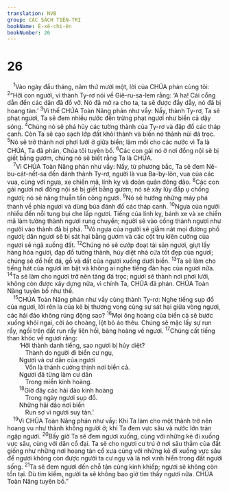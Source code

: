 ```yaml
---
translation: NVB
group: CÁC SÁCH TIÊN-TRI
bookName: Ê-xê-chi-ên 
bookNumber: 26
---
```


<div class="title"><h1>26</h1></div>
<span class="verse exe_26_1"> <sup>1</sup>Vào ngày đầu tháng, năm thứ mười một, lời của CHÚA phán cùng tôi: </span>
<span class="verse exe_26_2"><sup>2</sup>“Hỡi con người, vì thành Ty-rơ nói về Giê-ru-sa-lem rằng: ‘A ha! Cái cổng dẫn đến các dân đã đổ vỡ. Nó đã mở ra cho ta, ta sẽ được đầy dẫy, nó đã bị hoang tàn.’ </span>
<span class="verse exe_26_3"><sup>3</sup>Vì thế CHÚA Toàn Năng phán như vầy: Nầy, thành Ty-rơ, Ta sẽ phạt ngươi, Ta sẽ đem nhiều nước đến trừng phạt ngươi như biển cả dậy sóng. </span>
<span class="verse exe_26_4"><sup>4</sup>Chúng nó sẽ phá hủy các tường thành của Ty-rơ và đập đổ các tháp canh. Còn Ta sẽ cạo sạch lớp đất khỏi thành và biến nó thành núi đá trọc. </span>
<span class="verse exe_26_5"><sup>5</sup>Nó sẽ trở thành nơi phơi lưới ở giữa biển; làm mồi cho các nước vì Ta là CHÚA, Ta đã phán, Chúa tôi tuyên bố. </span>
<span class="verse exe_26_6"><sup>6</sup>Các con gái nó ở nơi đồng nội sẽ bị giết bằng gươm, chúng nó sẽ biết rằng Ta là CHÚA. <br/></span>
<span class="verse exe_26_7"> <sup>7</sup>Vì CHÚA Toàn Năng phán như vầy: Nầy, từ phương bắc, Ta sẽ đem Nê-bu-cát-nết-sa đến đánh thành Ty-rơ, người là vua Ba-by-lôn, vua của các vua, cùng với ngựa, xe chiến mã, lính kỵ và đoàn quân đông đảo. </span>
<span class="verse exe_26_8"><sup>8</sup>Các con gái ngươi nơi đồng nội sẽ bị giết bằng gươm; nó sẽ xây lũy đắp ụ chống ngươi; nó sẽ nâng thuẫn tấn công ngươi. </span>
<span class="verse exe_26_9"><sup>9</sup>Nó sẽ hướng những máy phá thành về phía ngươi và dùng búa đánh đổ các tháp canh. </span>
<span class="verse exe_26_10"><sup>10</sup>Ngựa của người nhiều đến nỗi tung bụi che lấp ngươi. Tiếng của lính kỵ, bánh xe và xe chiến mã làm tường thành ngươi rung chuyển; người sẽ vào cổng thành ngươi như người vào thành đã bị phá. </span>
<span class="verse exe_26_11"><sup>11</sup>Vó ngựa của người sẽ giẫm nát mọi đường phố ngươi; dân ngươi sẽ bị sát hại bằng gươm và các cột trụ kiên cường của ngươi sẽ ngã xuống đất. </span>
<span class="verse exe_26_12"><sup>12</sup>Chúng nó sẽ cướp đoạt tài sản ngươi, giựt lấy hàng hóa ngươi, đạp đổ tường thành, hủy diệt nhà cửa tốt đẹp của ngươi; chúng sẽ đổ hết đá, gỗ và đất của ngươi xuống dưới biển. </span>
<span class="verse exe_26_13"><sup>13</sup>Ta sẽ làm cho tiếng hát của ngươi im bặt và không ai nghe tiếng đàn hạc của ngươi nữa. </span>
<span class="verse exe_26_14"><sup>14</sup>Ta sẽ làm cho ngươi trở nên tảng đá trọc; ngươi sẽ thành nơi phơi lưới, không còn được xây dựng nữa, vì chính Ta, CHÚA đã phán. CHÚA Toàn Năng tuyên bố như thế. <br/></span>
<span class="verse exe_26_15"> <sup>15</sup>CHÚA Toàn Năng phán như vầy cùng thành Ty-rơ: Nghe tiếng sụp đổ của ngươi, lời rên la của kẻ bị thương vong cùng sự sát hại giữa vòng ngươi, các hải đảo không rúng động sao? </span>
<span class="verse exe_26_16"><sup>16</sup>Mọi ông hoàng của biển cả sẽ bước xuống khỏi ngai, cởi áo choàng, lột bỏ áo thêu. Chúng sẽ mặc lấy sự run rẩy, ngồi trên đất run rẩy liên hồi, bàng hoàng về ngươi. </span>
<span class="verse exe_26_17"><sup>17</sup>Chúng cất tiếng than khóc về ngươi rằng: <br/>  ‘Hỡi thành danh tiếng, sao ngươi bị hủy diệt? <br/>   Thành do người đi biển cư ngụ, <br/>  Ngươi và cư dân của ngươi <br/>   Vốn là thành cường thịnh nơi biển cả. <br/>  Ngươi đã từng làm cư dân <br/>   Trong miền kinh hoàng. <br/></span>
<span class="verse exe_26_18">  <sup>18</sup>Giờ đây các hải đảo kinh hoàng <br/>   Trong ngày ngươi sụp đổ. <br/>  Những hải đảo nơi biển <br/>   Run sợ vì ngươi suy tàn.’ <br/></span>
<span class="verse exe_26_19"> <sup>19</sup>Vì CHÚA Toàn Năng phán như vầy: Khi Ta làm cho một thành trở nên hoang vu như thành không người ở; khi Ta đem vực sâu và nước lớn tràn ngập ngươi. </span>
<span class="verse exe_26_20"><sup>20</sup>Bấy giờ Ta sẽ đem ngươi xuống, cùng với những kẻ đi xuống vực sâu, cùng với dân cổ đại. Ta sẽ cho ngươi cư trú ở nơi sâu thẳm của đất giống như những nơi hoang tàn cổ xưa cùng với những kẻ đi xuống vực sâu để ngươi không còn được người ta cư ngụ và là nơi vinh hiển trong đất người sống. </span>
<span class="verse exe_26_21"><sup>21</sup>Ta sẽ đem ngươi đến chỗ tận cùng kinh khiếp; ngươi sẽ không còn tồn tại. Dù tìm kiếm, người ta sẽ không bao giờ tìm thấy ngươi nữa. CHÚA Toàn Năng tuyên bố.” <br/></span>
